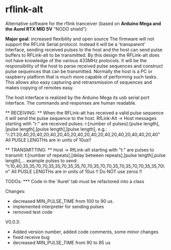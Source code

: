 # rflink-alt
Alternative software for the rflink tranceiver (based on **Arduino Mega and the Aurel RTX MID 5V** "NODO shield")

**Major goal**: increased flexibility and open source
The firmware will not support the RFLink Serial protocol. Instead it will be a 'transparent' interface, sending received pulses to the host and the host can send pulse buffers to RFLink-alt to be transmitted. 
By this design the RFLink-alt does not have knowledge of the various 433MHz protocols. It will be the responsibility of the host to parse received pulse sequences and construct pulse sequences that can be transmitted.
Normally the host is a PC or raspberry platform that is much more capable of performing such tasks.
This allows also easy capturing and retransmission of sequences and makes copying of remotes easy.

The host interface is realized by the Arduino Mega its usb serial port interface. The commands and responses are human readable.

** RECEIVING: **
When the RFLink-alt has received a valid pulse sequence it will send the pulse sequence to the host.
RfLink-Alt -> Host messages  starting with "r:" are received pulses:
r:[number of pulses]:[pulse length],[pulse length],[pulse length],[pulse length],
e.g.:
"r:21:20,40,20,40,20,40,20,40,20,40,20,40,20,40,20,40,20,40,40,20,40"
All PUSLE LENGTHs are in units of 10us!!

** TRANSMITTING: **
Host -> RfLink-alt  starting with "t:" are pulses to transmit:
t:[number of repeats],[delay between repeats],[pulse length],pulse length],...
example pulses to send:
"t:10,40,35,35,70,70,35,35,70,35,35,70,70,35,70,70,35,70,35,70,70,35,35,70\n"
All PUSLE LENGTHs are in units of 10us !!
Do NOT use zeros !!

TODOs:
***  Code in the 'Aurel' tab must be refactored into a class


Changes:
- decreased MIN_PULSE_TIME from 100 to 90 us.
- implemented interpreter for sending pulses
- removed test code

V0.0.3:  
- Added version number, added code comments, some minor changes
- fixed receive bug
- decreased MIN_PULSE_TIME from 90 to 85 us
